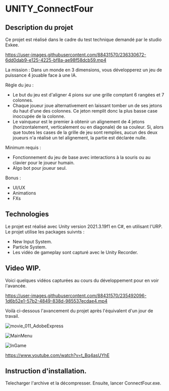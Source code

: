 # UNITY_ConnectFour

## Description du projet

Ce projet est réalisé dans le cadre du test technique demandé par le studio Exkee.


https://user-images.githubusercontent.com/88431570/236330672-6dd0dab9-e125-4225-bf8a-ae98f58dcb59.mp4


La mission :
Dans un monde en 3 dimensions, vous développerez un jeu de puissance 4 jouable face à une IA.

Règle du jeu :
- Le but du jeu est d'aligner 4 pions sur une grille comptant 6 rangées et 7 colonnes.
- Chaque joueur joue alternativement en laissant tomber un de ses jetons du haut d'une des colonnes. Ce jeton remplit donc la plus basse case inoccupée de la colonne.
- Le vainqueur est le premier à obtenir un alignement de 4 jetons (horizontalement, verticalement ou en diagonale) de sa couleur. Si, alors que toutes les cases de la grille de jeu sont remplies, aucun des deux joueurs n'a réalisé un tel alignement, la partie est déclarée nulle.

Minimum requis :
- Fonctionnement du jeu de base avec interactions à la souris ou au clavier pour le joueur humain.
- Algo bot pour joueur seul.

Bonus :
- UI/UX
- Animations
- FXs

## Technologies

Le projet est réalisé avec Unity version 2021.3.19f1 en C#, en utilisant l'URP.
Le projet utilise les packages suivnts :
- New Input System.
- Particle System.
- Les vidéo de gameplay sont capturé avec le Unity Recorder.

## Video WIP.
Voici quelques vidéos capturées au cours du développement pour en voir l'avancée.

https://user-images.githubusercontent.com/88431570/235492096-1d6b52e1-57b2-4849-838d-985537ecdae4.mp4


Voilà ci-dessous l'avancement du projet après l'équivalent d'un jour de travail.

![movie_011_AdobeExpress](https://user-images.githubusercontent.com/88431570/235699747-91cad8a4-9f2a-4c75-afa2-3ca7fb64cb1b.gif)

![MainMenu](https://user-images.githubusercontent.com/88431570/236323218-44f99753-d108-49b3-9efd-00bfcbf57f95.png)

![InGame](https://user-images.githubusercontent.com/88431570/236323231-7572d624-5482-49b5-86b8-5550e34dc6ff.png)

https://www.youtube.com/watch?v=t_Bq4asUYhE

## Instruction d'installation.
Telecharger l'archive et la décompresser. Ensuite, lancer ConnectFour.exe.
